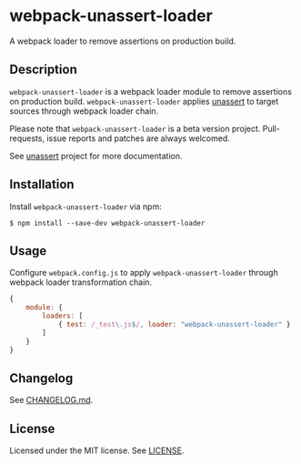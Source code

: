 # webpack-unassert-loader

A webpack loader to remove assertions on production build.

## Description

`webpack-unassert-loader` is a webpack loader module to remove assertions on production build.
`webpack-unassert-loader` applies [unassert](https://github.com/twada/unassert) to target sources through webpack loader chain.

Please note that `webpack-unassert-loader` is a beta version project. Pull-requests, issue reports and patches are always welcomed.

See [unassert](https://github.com/twada/unassert) project for more documentation.

## Installation

Install `webpack-unassert-loader` via npm:

```console
$ npm install --save-dev webpack-unassert-loader
```

## Usage

Configure `webpack.config.js` to apply `webpack-unassert-loader` through webpack loader transformation chain.

```js
{
    module: {
        loaders: [
            { test: /_test\.js$/, loader: "webpack-unassert-loader" }
        ]
    }
}
```

## Changelog

See [CHANGELOG.md](https://github.com/zoncoen/webpack-unassert-loader/blob/master/CHANGELOG.md).

## License

Licensed under the MIT license. See [LICENSE](https://github.com/zoncoen/webpack-unassert-loader/blob/master/LICENSE).

